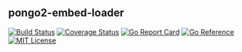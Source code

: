 ## pongo2-embed-loader

[![Build Status](https://travis-ci.com/nathan-osman/pongo2-embed-loader.svg?branch=main)](https://travis-ci.com/nathan-osman/pongo2-embed-loader)
[![Coverage Status](https://coveralls.io/repos/github/nathan-osman/pongo2-embed-loader/badge.svg?branch=main)](https://coveralls.io/github/nathan-osman/pongo2-embed-loader?branch=main)
[![Go Report Card](https://goreportcard.com/badge/github.com/nathan-osman/pongo2-embed-loader)](https://goreportcard.com/report/github.com/nathan-osman/pongo2-embed-loader)
[![Go Reference](https://pkg.go.dev/badge/github.com/nathan-osman/pongo2-embed-loader.svg)](https://pkg.go.dev/github.com/nathan-osman/pongo2-embed-loader)
[![MIT License](http://img.shields.io/badge/license-MIT-9370d8.svg?style=flat)](http://opensource.org/licenses/MIT)
